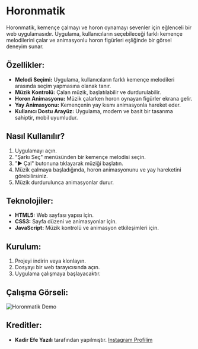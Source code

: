 # **Horonmatik**

Horonmatik, kemençe çalmayı ve horon oynamayı sevenler için eğlenceli bir web uygulamasıdır. Uygulama, kullanıcıların seçebileceği farklı kemençe melodilerini çalar ve animasyonlu horon figürleri eşliğinde bir görsel deneyim sunar.

## **Özellikler:**
- **Melodi Seçimi:** Uygulama, kullanıcıların farklı kemençe melodileri arasında seçim yapmasına olanak tanır.
- **Müzik Kontrolü:** Çalan müzik, başlatılabilir ve durdurulabilir. 
- **Horon Animasyonu:** Müzik çalarken horon oynayan figürler ekrana gelir.
- **Yay Animasyonu:** Kemençenin yay kısmı animasyonla hareket eder.
- **Kullanıcı Dostu Arayüz:** Uygulama, modern ve basit bir tasarıma sahiptir, mobil uyumludur.

## **Nasıl Kullanılır?**
1. Uygulamayı açın.
2. "Şarkı Seç" menüsünden bir kemençe melodisi seçin.
3. "▶ Çal" butonuna tıklayarak müziği başlatın.
4. Müzik çalmaya başladığında, horon animasyonunu ve yay hareketini görebilirsiniz.
5. Müzik durdurulunca animasyonlar durur.

## **Teknolojiler:**
- **HTML5:** Web sayfası yapısı için.
- **CSS3:** Sayfa düzeni ve animasyonlar için.
- **JavaScript:** Müzik kontrolü ve animasyon etkileşimleri için.

## **Kurulum:**
1. Projeyi indirin veya klonlayın.
2. Dosyayı bir web tarayıcısında açın.
3. Uygulama çalışmaya başlayacaktır.

## **Çalışma Görseli:**
![Horonmatik Demo](horonmatik-demo.png)

## **Kreditler:**
- **Kadir Efe Yazılı** tarafından yapılmıştır. [Instagram Profilim](https://www.instagram.com/efeyazili/)
  